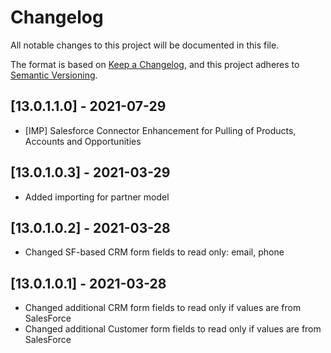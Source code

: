 # Changelog
All notable changes to this project will be documented in this file.

The format is based on [Keep a Changelog](https://keepachangelog.com/en/1.0.0/),
and this project adheres to [Semantic Versioning](https://semver.org/spec/v2.0.0.html).

## [13.0.1.1.0] - 2021-07-29
   - [IMP] Salesforce Connector Enhancement for Pulling of Products, Accounts and Opportunities
## [13.0.1.0.3] - 2021-03-29
   - Added importing for partner model

## [13.0.1.0.2] - 2021-03-28
   - Changed SF-based CRM form fields to read only: email, phone 

## [13.0.1.0.1] - 2021-03-28
   - Changed additional CRM form fields to read only if values are from SalesForce
   - Changed additional Customer form fields to read only if values are from SalesForce


